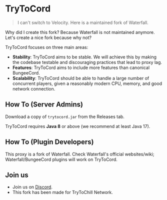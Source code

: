 TryToCord
=========

> I can't switch to Velocity. Here is a maintained fork of Waterfall.

Why did I create this fork? Because Waterfall is not maintained anymore. Let's create a nice fork because why not?

TryToCord focuses on three main areas:

- **Stability**: TryToCord aims to be stable. We will achieve this by making the codebase testable and discouraging practices that lead to proxy lag.
- **Features**: TryToCord aims to include more features than canonical BungeeCord.
- **Scalability**: TryToCord should be able to handle a large number of concurrent players, given a reasonably modern CPU, memory, and good network connection.

## How To (Server Admins)

Download a copy of `trytocord.jar` from the Releases tab.

TryToCord requires **Java 8** or above (we recommend at least Java 17).

## How To (Plugin Developers)

This proxy is a fork of Waterfall. Check Waterfall's official websites/wiki; Waterfall/BungeeCord plugins will work on TryToCord.

## Join us

* Join us on [Discord](https://discord.gg/KTuvTYYuTt).
* This fork has been made for TryToChill Network.
